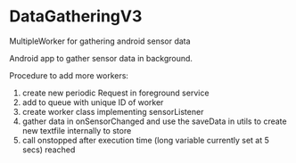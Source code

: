 # DataGatheringV3
MultipleWorker for gathering android sensor data

Android app to gather sensor data in background.

Procedure to add more workers:
1. create new periodic Request in foreground service
2. add to queue with unique ID of worker
3. create worker class implementing sensorListener
4. gather data in onSensorChanged and use the saveData in utils to create new textfile internally to store
5. call onstopped after execution time (long variable currently set at 5 secs) reached


